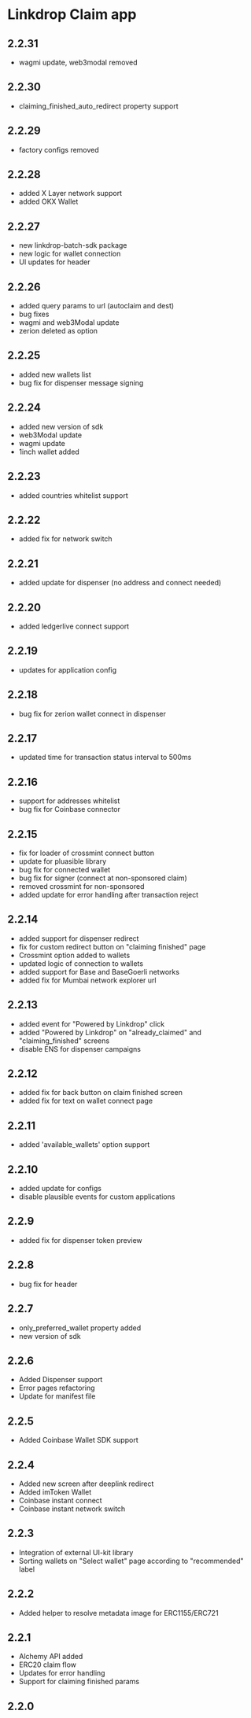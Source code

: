 # Linkdrop Claim app

## 2.2.31
- wagmi update, web3modal removed

## 2.2.30
- claiming_finished_auto_redirect property support

## 2.2.29
- factory configs removed

## 2.2.28
- added X Layer network support
- added OKX Wallet

## 2.2.27
- new linkdrop-batch-sdk package
- new logic for wallet connection
- UI updates for header

## 2.2.26
- added query params to url (autoclaim and dest)
- bug fixes
- wagmi and web3Modal update
- zerion deleted as option

## 2.2.25
- added new wallets list
- bug fix for dispenser message signing

## 2.2.24
- added new version of sdk
- web3Modal update
- wagmi update
- 1inch wallet added

## 2.2.23
- added countries whitelist support

## 2.2.22
- added fix for network switch

## 2.2.21
- added update for dispenser (no address and connect needed)

## 2.2.20
- added ledgerlive connect support

## 2.2.19
- updates for application config

## 2.2.18
- bug fix for zerion wallet connect in dispenser

## 2.2.17
- updated time for transaction status interval to 500ms

## 2.2.16
- support for addresses whitelist
- bug fix for Coinbase connector

## 2.2.15
- fix for loader of crossmint connect button
- update for pluasible library
- bug fix for connected wallet
- bug fix for signer (connect at non-sponsored claim)
- removed crossmint for non-sponsored
- added update for error handling after transaction reject

## 2.2.14
- added support for dispenser redirect
- fix for custom redirect button on "claiming finished" page
- Crossmint option added to wallets
- updated logic of connection to wallets
- added support for Base and BaseGoerli networks
- added fix for Mumbai network explorer url

## 2.2.13
- added event for "Powered by Linkdrop" click
- added "Powered by Linkdrop" on "already_claimed" and "claiming_finished" screens
- disable ENS for dispenser campaigns

## 2.2.12
- added fix for back button on claim finished screen
- added fix for text on wallet connect page

## 2.2.11
- added 'available_wallets' option support

## 2.2.10
- added update for configs
- disable plausible events for custom applications

## 2.2.9
- added fix for dispenser token preview

## 2.2.8
- bug fix for header

## 2.2.7
- only_preferred_wallet property added
- new version of sdk

## 2.2.6
- Added Dispenser support
- Error pages refactoring
- Update for manifest file

## 2.2.5
- Added Coinbase Wallet SDK support

## 2.2.4
- Added new screen after deeplink redirect
- Added imToken Wallet
- Coinbase instant connect
- Coinbase instant network switch

## 2.2.3
- Integration of external UI-kit library
- Sorting wallets on "Select wallet" page according to "recommended" label

## 2.2.2
- Added helper to resolve metadata image for ERC1155/ERC721

## 2.2.1
- Alchemy API added
- ERC20 claim flow
- Updates for error handling
- Support for claiming finished params

## 2.2.0
